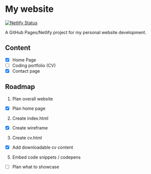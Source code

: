 # My website
[![Netlify Status](https://api.netlify.com/api/v1/badges/3789360a-0b27-49c6-a9c9-6f73a8c4474b/deploy-status)](https://app.netlify.com/sites/danielleosullivan/deploys)

A GitHub Pages/Netlify project for my personal website development.


## Content
- [x] Home Page
- [ ] Coding portfolio (CV)
- [x] Contact page

## Roadmap
1. Plan overall website
- [x] Plan home page

2. Create index.html
- [x] Create wireframe

3. Create cv.html
- [x] Add downloadable cv content

5. Embed code snippets / codepens
- [ ] Plan what to showcase
